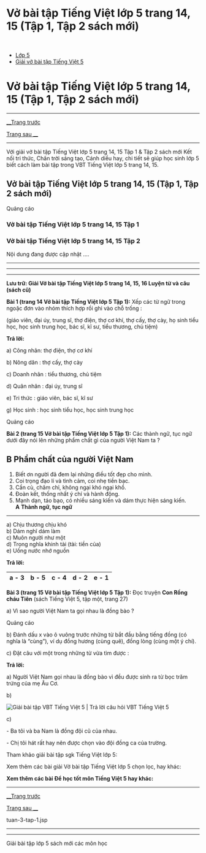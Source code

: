 # Vở bài tập Tiếng Việt lớp 5 trang 14, 15 (Tập 1, Tập 2 sách mới)

﻿

  * [Lớp 5](https://vietjack.com/series/lop-5.jsp)
  * [Giải vở bài tập Tiếng Việt 5](https://vietjack.com/giai-vo-bai-tap-tieng-viet-5/index.jsp)



# Vở bài tập Tiếng Việt lớp 5 trang 14, 15 (Tập 1, Tập 2 sách mới)

* * *

[__Trang trước](https://vietjack.com/giai-vo-bai-tap-tieng-viet-5/tuan-3-tap-1.jsp)

[Trang sau __](https://vietjack.com/giai-vo-bai-tap-tieng-viet-5/tuan-3-tap-1.jsp)

* * *

Với giải vở bài tập Tiếng Việt lớp 5 trang 14, 15 Tập 1 & Tập 2 sách mới Kết nối tri thức, Chân trời sáng tạo, Cánh diều hay, chi tiết sẽ giúp học sinh lớp 5 biết cách làm bài tập trong VBT Tiếng Việt lớp 5 trang 14, 15.

## Vở bài tập Tiếng Việt lớp 5 trang 14, 15 (Tập 1, Tập 2 sách mới)

Quảng cáo

### Vở bài tập Tiếng Việt lớp 5 trang 14, 15 Tập 1

### Vở bài tập Tiếng Việt lớp 5 trang 14, 15 Tập 2

Nội dung đang được cập nhật ....

* * *

* * *

* * *

**Lưu trữ: Giải Vở bài tập Tiếng Việt lớp 5 trang 14, 15, 16 Luyện từ và câu (sách cũ)**

**Bài 1 (trang 14 Vở bài tập Tiếng Việt lớp 5 Tập 1):** Xếp các từ ngữ trong ngoặc đơn vào nhóm thích hợp rồi ghi vào chỗ trống :

(giáo viên, đại úy, trung sĩ, thợ điện, thợ cơ khí, thợ cấy, thợ cày, họ sinh tiểu học, học sinh trung học, bác sĩ, kĩ sư, tiểu thương, chủ tiệm)

**Trả lời:**

a) Công nhân: thợ điện, thợ cơ khí

b) Nông dân : thợ cấy, thợ cày

c) Doanh nhân : tiểu thương, chủ tiệm

d) Quân nhân : đại úy, trung sĩ

e) Tri thức : giáo viên, bác sĩ, kĩ sư

g) Học sinh : học sinh tiểu học, học sinh trung học

Quảng cáo

**Bài 2 (trang 15 Vở bài tập Tiếng Việt lớp 5 Tập 1):** Các thành ngữ, tục ngữ dưới đây nói lên những phẩm chất gì của người Việt Nam ta ?

**B** **Phẩm chất của người Việt Nam**  
---  
1) Biết ơn người đã đem lại những điều tốt đẹp cho mình.  
2) Coi trọng đạo lí và tình cảm, coi nhẹ tiền bạc.  
3) Cần cù, chăm chỉ, không ngại khó ngại khổ.  
4) Đoàn kết, thống nhất ý chí và hành động.  
5) Mạnh dạn, táo bạo, có nhiều sáng kiến và dám thực hiện sáng kiến.  
**A** **Thành ngữ, tục ngữ**  
---  
a) Chịu thương chịu khó  
b) Dám nghĩ dám làm  
c) Muôn người như một  
d) Trọng nghĩa khinh tài (tài: tiền của)  
e) Uống nước nhớ nguồn  
  
**Trả lời:**

a - 3 | b - 5 | c - 4 | d - 2 | e - 1  
---|---|---|---|---  
  
**Bài 3 (trang 15 Vở bài tập Tiếng Việt lớp 5 Tập 1):** Đọc truyện **Con Rồng cháu Tiên** (sách Tiếng Việt 5, tập một, trang 27)

a) Vì sao người Việt Nam ta gọi nhau là đồng bào ? 

Quảng cáo

b) Đánh dấu x vào ô vuông trước những từ bắt đầu bằng tiếng đồng (có nghĩa là “cùng”), ví dụ đồng hương (cùng quê), đồng lòng (cùng một ý chí). 

c) Đặt câu với một trong những từ vừa tìm được :

**Trả lời:**

a) Người Việt Nam gọi nhau là đồng bào vì đều được sinh ra từ bọc trăm trứng của mẹ Âu Cơ.

b)

![Giải bài tập VBT Tiếng Việt 5 | Trả lời câu hỏi VBT Tiếng Việt 5](https://vietjack.com/giai-vo-bai-tap-tieng-viet-5/images/luyen-tu-va-cau-tuan-3-trang-14-15-16-tap-1.PNG)

c)

\- Ba tôi và ba Nam là đồng đội cũ của nhau.

\- Chị tôi hát rất hay nên được chọn vào đội đồng ca của trường. 

Tham khảo giải bài tập sgk Tiếng Việt lớp 5:

Xem thêm các bài giải Vở bài tập Tiếng Việt lớp 5 chọn lọc, hay khác:

**Xem thêm các bài Để học tốt môn Tiếng Việt 5 hay khác:**

* * *

[__Trang trước](https://vietjack.com/giai-vo-bai-tap-tieng-viet-5/tuan-3-tap-1.jsp)

[Trang sau __](https://vietjack.com/giai-vo-bai-tap-tieng-viet-5/tuan-3-tap-1.jsp)

tuan-3-tap-1.jsp

* * *

* * *

Giải bài tập lớp 5 sách mới các môn học
